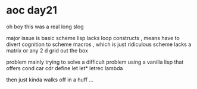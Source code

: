 
# aoc day21

oh boy this was a real long slog

major issue is basic scheme lisp lacks loop constructs , 
 means have to divert cognition to scheme macros , which is just ridiculous
  scheme lacks a matrix or any 2 d grid out the box
  
  problem mainly trying to solve a difficult problem using a vanilla lisp that 
  offers 
  cond car cdr define let let* letrec lambda 
  
  then just kinda walks off in a huff ...
  
  
  
